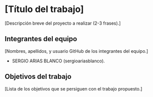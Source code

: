 # [Título del trabajo]

[Descripción breve del proyecto a realizar (2-3 frases).]

## Integrantes del equipo

[Nombres, apellidos, y usuario GitHub de los integrantes del equipo.]
- SERGIO ARIAS BLANCO (sergioariasblanco).

## Objetivos del trabajo

[Lista de los objetivos que se persiguen con el trabajo propuesto.]

